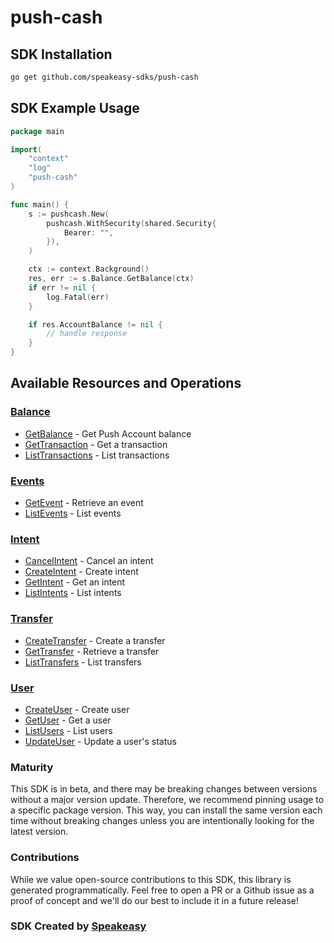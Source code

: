 # push-cash

<!-- Start SDK Installation -->
## SDK Installation

```bash
go get github.com/speakeasy-sdks/push-cash
```
<!-- End SDK Installation -->

## SDK Example Usage
<!-- Start SDK Example Usage -->
```go
package main

import(
	"context"
	"log"
	"push-cash"
)

func main() {
    s := pushcash.New(
        pushcash.WithSecurity(shared.Security{
            Bearer: "",
        }),
    )

    ctx := context.Background()
    res, err := s.Balance.GetBalance(ctx)
    if err != nil {
        log.Fatal(err)
    }

    if res.AccountBalance != nil {
        // handle response
    }
}
```
<!-- End SDK Example Usage -->

<!-- Start SDK Available Operations -->
## Available Resources and Operations


### [Balance](docs/sdks/balance/README.md)

* [GetBalance](docs/sdks/balance/README.md#getbalance) - Get Push Account balance
* [GetTransaction](docs/sdks/balance/README.md#gettransaction) - Get a transaction
* [ListTransactions](docs/sdks/balance/README.md#listtransactions) - List transactions

### [Events](docs/sdks/events/README.md)

* [GetEvent](docs/sdks/events/README.md#getevent) - Retrieve an event
* [ListEvents](docs/sdks/events/README.md#listevents) - List events

### [Intent](docs/sdks/intent/README.md)

* [CancelIntent](docs/sdks/intent/README.md#cancelintent) - Cancel an intent
* [CreateIntent](docs/sdks/intent/README.md#createintent) - Create intent
* [GetIntent](docs/sdks/intent/README.md#getintent) - Get an intent
* [ListIntents](docs/sdks/intent/README.md#listintents) - List intents

### [Transfer](docs/sdks/transfer/README.md)

* [CreateTransfer](docs/sdks/transfer/README.md#createtransfer) - Create a transfer
* [GetTransfer](docs/sdks/transfer/README.md#gettransfer) - Retrieve a transfer
* [ListTransfers](docs/sdks/transfer/README.md#listtransfers) - List transfers

### [User](docs/sdks/user/README.md)

* [CreateUser](docs/sdks/user/README.md#createuser) - Create user
* [GetUser](docs/sdks/user/README.md#getuser) - Get a user
* [ListUsers](docs/sdks/user/README.md#listusers) - List users
* [UpdateUser](docs/sdks/user/README.md#updateuser) - Update a user's status
<!-- End SDK Available Operations -->

### Maturity

This SDK is in beta, and there may be breaking changes between versions without a major version update. Therefore, we recommend pinning usage
to a specific package version. This way, you can install the same version each time without breaking changes unless you are intentionally
looking for the latest version.

### Contributions

While we value open-source contributions to this SDK, this library is generated programmatically.
Feel free to open a PR or a Github issue as a proof of concept and we'll do our best to include it in a future release!

### SDK Created by [Speakeasy](https://docs.speakeasyapi.dev/docs/using-speakeasy/client-sdks)

